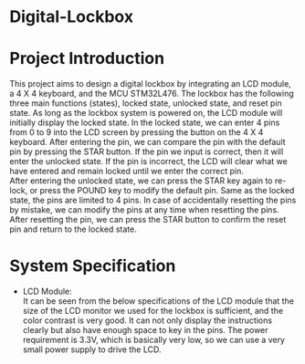# Digital-Lockbox

# Project Introduction
This project aims to design a digital lockbox by integrating an LCD module, a 4 X 4 keyboard, and the MCU STM32L476. The lockbox has the following three main functions (states), locked state, unlocked state, and reset pin state. As long as the lockbox system is powered on, the LCD module will initially display the locked state. In the locked state, we can enter 4 pins from 0 to 9 into the LCD screen by pressing the button on the 4 X 4 keyboard. After entering the pin, we can compare the pin with the default pin by pressing the STAR button. If the pin we input is correct, then it will enter the unlocked state. If the pin is incorrect, the LCD will clear what we have entered and remain locked until we enter the correct pin.<br />
After entering the unlocked state, we can press the STAR key again to re-lock, or press the POUND key to modify the default pin. Same as the locked state, the pins are limited to 4 pins. In case of accidentally resetting the pins by mistake, we can modify the pins at any time when resetting the pins. After resetting the pin, we can press the STAR button to confirm the reset pin and return to the locked state.<br />

# System Specification
* LCD Module: <br />
It can be seen from the below specifications of the LCD module that the size of the LCD monitor we used for the lockbox is sufficient, and the color contrast is very good. It can not only display the instructions clearly but also have enough space to key in the pins. The power requirement is 3.3V, which is basically very low, so we can use a very small power supply to drive the LCD. <br />

